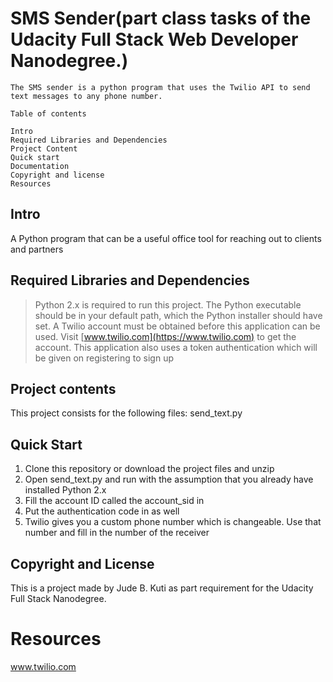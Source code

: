 # SMS Sender(part class tasks of the Udacity Full Stack Web Developer Nanodegree.)


`The SMS sender is a python program that uses the Twilio API to send text messages to any phone number.` 



```
Table of contents

Intro
Required Libraries and Dependencies
Project Content
Quick start
Documentation
Copyright and license
Resources

```

## Intro

A Python program that can be a useful office tool for reaching out to clients and partners

## Required Libraries and Dependencies

>Python 2.x is required to run this project. The Python executable should be in your default path, which the
Python installer should have set.
>A Twilio account must be obtained before this application can be used. Visit [www.twilio.com](https://www.twilio.com) to get the account.
>This application also uses a token authentication which will be given on registering to sign up

## Project contents

This project consists for the following files:
send_text.py



## Quick Start
1. Clone this repository or download the project files and unzip 
2. Open send_text.py and run with the assumption that you already have installed Python 2.x
3. Fill the account ID called the account_sid in
4. Put the authentication code in as well
5. Twilio gives you a custom phone number which is changeable. Use that number and fill in the number of the receiver


## Copyright and License

This is a project made by Jude B. Kuti as part requirement for the Udacity Full Stack Nanodegree.

# Resources
www.twilio.com









